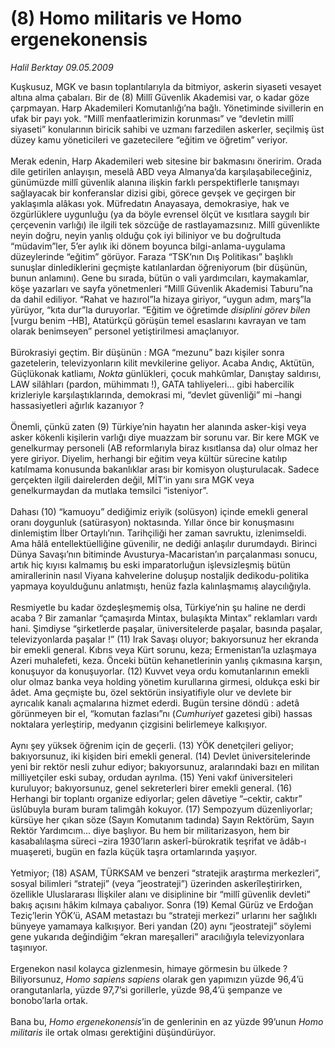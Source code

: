 # (8) Homo militaris ve Homo ergenekonensis

*Halil Berktay 09.05.2009*

<div class="taraf_structure_2col_1zq">
<div class="margen_n">



 <p>Kuşkusuz, MGK ve basın toplantılarıyla da bitmiyor, askerin siyaseti vesayet altına alma çabaları. Bir de (8) Millî Güvenlik Akademisi var, o kadar göze çarpmayan. Harp Akademileri Komutanlığı’na bağlı. Yönetiminde sivillerin en ufak bir payı yok. “Millî menfaatlerimizin korunması” ve “devletin millî siyaseti” konularının biricik sahibi ve uzmanı farzedilen askerler, seçilmiş üst düzey kamu yöneticileri ve gazetecilere “eğitim ve öğretim” veriyor. <br/><br/>Merak edenin, Harp Akademileri web sitesine bir bakmasını öneririm. Orada dile getirilen anlayışın, meselâ ABD veya Almanya’da karşılaşabileceğiniz, günümüzde millî güvenlik alanına ilişkin farklı perspektiflerle tanışmayı sağlayacak bir konferanslar dizisi gibi, görece gevşek ve geçirgen bir yaklaşımla alâkası yok. Müfredatın Anayasaya, demokrasiye, hak ve özgürlüklere uygunluğu (ya da böyle evrensel ölçüt ve kısıtlara saygılı bir çerçevenin varlığı) ile ilgili tek sözcüğe de rastlayamazsınız. Millî güvenlikte neyin doğru, neyin yanlış olduğu çok iyi biliniyor ve bu doğrultuda “müdavim”ler, 5’er aylık iki dönem boyunca bilgi-anlama-uygulama düzeylerinde “eğitim” görüyor. Faraza “TSK’nın Dış Politikası” başlıklı sunuşlar dinlediklerini geçmişte katılanlardan öğreniyorum (bir düşünün, bunun anlamını). Gene bu sırada, bütün o vali yardımcıları, kaymakamlar, köşe yazarları ve sayfa yönetmenleri “Millî Güvenlik Akademisi Taburu”na da dahil ediliyor. “Rahat ve hazırol”la hizaya giriyor, “uygun adım, marş”la yürüyor, “kıta dur”la duruyorlar. “Eğitim ve öğretimde <i>disiplini görev bilen</i> [vurgu benim –HB], Atatürkçü görüşün temel esaslarını kavrayan ve tam olarak benimseyen” personel yetiştirilmesi amaçlanıyor. <br/><br/>Bürokrasiyi geçtim. Bir düşünün : MGA “mezunu” bazı kişiler sonra gazetelerin, televizyonların kilit mevkilerine geliyor. Acaba Andıç, Aktütün, Güçlükonak katliamı, <i>Nokta</i> günlükleri, çocuk mahkûmlar, Danıştay saldırısı, LAW silâhları (pardon, mühimmatı !), GATA tahliyeleri... gibi habercilik krizleriyle karşılaştıklarında, demokrasi mi, “devlet güvenliği” mi –hangi hassasiyetleri ağırlık kazanıyor ? <br/><br/>Önemli, çünkü zaten (9) Türkiye’nin hayatın her alanında asker-kişi veya asker kökenli kişilerin varlığı diye muazzam bir sorunu var. Bir kere MGK ve genelkurmay personeli (AB reformlarıyla biraz kısıtlansa da) olur olmaz her yere giriyor. Diyelim, herhangi bir eğitim veya kültür sürecine katılıp katılmama konusunda bakanlıklar arası bir komisyon oluşturulacak. Sadece gerçekten ilgili dairelerden değil, MİT’in yanı sıra MGK veya genelkurmaydan da mutlaka temsilci “isteniyor”. <br/><br/>Dahası (10) “kamuoyu” dediğimiz eriyik (solüsyon) içinde emekli general oranı doygunluk (satürasyon) noktasında. Yıllar önce bir konuşmasını dinlemiştim İlber Ortaylı’nın. Tarihçiliği her zaman savruktu, izlenimseldi. Ama hâlâ entellektüelliğine güvenilir, ne dediği anlaşılır durumdaydı. Birinci Dünya Savaşı’nın bitiminde Avusturya-Macaristan’ın parçalanması sonucu, artık hiç kıyısı kalmamış bu eski imparatorluğun işlevsizleşmiş bütün amirallerinin nasıl Viyana kahvelerine doluşup nostaljik dedikodu-politika yapmaya koyulduğunu anlatmıştı, henüz fazla kalınlaşmamış alaycılığıyla. <br/><br/>Resmiyetle bu kadar özdeşleşmemiş olsa, Türkiye’nin şu haline ne derdi acaba ? Bir zamanlar “çamaşırda Mintax, bulaşıkta Mintax” reklamları vardı hani. Şimdiyse “şirketlerde paşalar, üniversitelerde paşalar, basında paşalar, televizyonlarda paşalar !” (11) Irak Savaşı oluyor; bakıyorsunuz her ekranda bir emekli general. Kıbrıs veya Kürt sorunu, keza; Ermenistan’la uzlaşmaya Azeri muhalefeti, keza. Önceki bütün kehanetlerinin yanlış çıkmasına karşın, konuşuyor da konuşuyorlar. (12) Kuvvet veya ordu komutanlarının emekli olur olmaz banka veya holding yönetim kurullarına girmesi, oldukça eski bir âdet. Ama geçmişte bu, özel sektörün insiyatifiyle olur ve devlete bir ayrıcalık kanalı açmalarına hizmet ederdi. Bugün tersine döndü : adetâ görünmeyen bir el, “komutan fazlası”nı (<i>Cumhuriyet</i> gazetesi gibi) hassas noktalara yerleştirip, medyanın çizgisini belirlemeye kalkışıyor. <br/><br/>Aynı şey yüksek öğrenim için de geçerli. (13) YÖK denetçileri geliyor; bakıyorsunuz, iki kişiden biri emekli general. (14) Devlet üniversitelerinde yeni bir rektör nesli zuhur ediyor; bakıyorsunuz, aralarındaki bazı en militan milliyetçiler eski subay, ordudan ayrılma. (15) Yeni vakıf üniversiteleri kuruluyor; bakıyorsunuz, genel sekreterleri birer emekli general. (16) Herhangi bir toplantı organize ediyorlar; gelen dâvetiye “–cektir, caktır” üslûbuyla buram buram talimgâh kokuyor. (17) Sempozyum düzenliyorlar; kürsüye her çıkan söze (Sayın Komutanım tadında) Sayın Rektörüm, Sayın Rektör Yardımcım... diye başlıyor. Bu hem bir militarizasyon, hem bir kasabalılaşma süreci –zira 1930’ların askerî-bürokratik teşrifat ve âdâb-ı muaşereti, bugün en fazla küçük taşra ortamlarında yaşıyor. <br/><br/>Yetmiyor; (18) ASAM, TÜRKSAM ve benzeri “stratejik araştırma merkezleri”, sosyal bilimleri “strateji” (veya ”jeostrateji”) üzerinden askerîleştirirken, özellikle Uluslararası İlişkiler alanı ve disiplinine bir “millî güvenlik devleti” bakış açısını hâkim kılmaya çabalıyor. Sonra (19) Kemal Gürüz ve Erdoğan Teziç’lerin YÖK’ü, ASAM metastazı bu “strateji merkezi” urlarını her sağlıklı bünyeye yamamaya kalkışıyor. Beri yandan (20) aynı “jeostrateji” söylemi gene yukarıda değindiğim “ekran mareşalleri” aracılığıyla televizyonlara taşınıyor. <br/><br/>Ergenekon nasıl kolayca gizlenmesin, himaye görmesin bu ülkede ? Biliyorsunuz, <i>Homo sapiens sapiens</i> olarak gen yapımızın yüzde 96,4’ü orangutanlarla, yüzde 97,7’si gorillerle, yüzde 98,4’ü şempanze ve bonobo’larla ortak. <br/><br/>Bana bu, <i>Homo ergenekonensis</i>’in de genlerinin en az yüzde 99’unun <i>Homo militaris</i> ile ortak olması gerektiğini düşündürüyor.</p>

<br/>


<div id="taraf_not">
</div>

</div>


</div>

